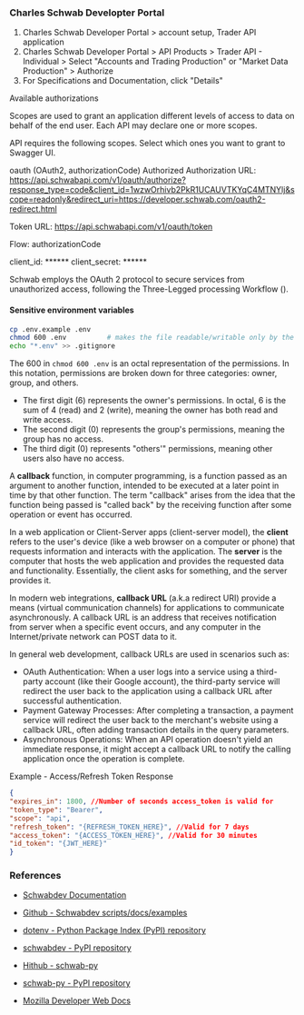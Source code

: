 ### Charles Schwab Developter Portal

1. Charles Schwab Developer Portal > account setup, Trader API application
2. Charles Schwab Developer Portal > API Products > Trader API - Individual > 
Select "Accounts and Trading Production" or "Market Data Production" > Authorize 
3. For Specifications and Documentation, click "Details"


Available authorizations

Scopes are used to grant an application different levels of access to data on behalf of the end user. Each API may declare one or more scopes.

API requires the following scopes. Select which ones you want to grant to Swagger UI.

oauth (OAuth2, authorizationCode)
Authorized
Authorization URL: https://api.schwabapi.com/v1/oauth/authorize?response_type=code&client_id=1wzwOrhivb2PkR1UCAUVTKYqC4MTNYlj&scope=readonly&redirect_uri=https://developer.schwab.com/oauth2-redirect.html

Token URL: https://api.schwabapi.com/v1/oauth/token

Flow: authorizationCode

client_id: ******
client_secret: ******



Schwab employs the OAuth 2 protocol to secure services from unauthorized access, following the Three-Legged processing Workflow (). 




#### Sensitive environment variables
```bash
cp .env.example .env
chmod 600 .env          # makes the file readable/writable only by the owner
echo "*.env" >> .gitignore
```
The 600 in `chmod 600 .env` is an octal representation of the permissions. In this notation, permissions are broken down for three categories: owner, group, and others.
- The first digit (6) represents the owner's permissions. In octal, 6 is the sum of 4 (read) and 2 (write), meaning the owner has both read and write access.
- The second digit (0) represents the group's permissions, meaning the group has no access.
- The third digit (0) represents "others'" permissions, meaning other users also have no access.


A **callback** function, in computer programming, is a function passed as an argument to another function, intended to be executed at a later point in time by that other function. The term "callback" arises from the idea that the function being passed is "called back" by the receiving function after some operation or event has occurred.

In a web application or Client-Server apps (client-server model), the **client** refers to the user's device (like a web browser on a computer or phone) that requests information and interacts with the application. The **server** is the computer that hosts the web application and provides the requested data and functionality. Essentially, the client asks for something, and the server provides it. 

In modern web integrations, **callback URL** (a.k.a redirect URI) provide a means (virtual communication channels) for applications to communicate asynchronously. A callback URL is an address that receives notification from server when a specific event occurs, and any computer in the Internet/private network can POST data to it.

In general web development, callback URLs are used in scenarios such as:
- OAuth Authentication: When a user logs into a service using a third-party account (like their Google account), the third-party service will redirect the user back to the application using a callback URL after successful authentication.
- Payment Gateway Processes: After completing a transaction, a payment service will redirect the user back to the merchant's website using a callback URL, often adding transaction details in the query parameters.
- Asynchronous Operations: When an API operation doesn't yield an immediate response, it might accept a callback URL to notify the calling application once the operation is complete.



Example - Access/Refresh Token Response
```json
{
"expires_in": 1800, //Number of seconds access_token is valid for
"token_type": "Bearer",
"scope": "api",
"refresh_token": "{REFRESH_TOKEN_HERE}", //Valid for 7 days
"access_token": "{ACCESS_TOKEN_HERE}", //Valid for 30 minutes
"id_token": "{JWT_HERE}"
}
```
### References
* [Schwabdev Documentation](https://tylerebowers.github.io/Schwabdev/?source=pages%2Fwelcome.html)
* [Github - Schwabdev scripts/docs/examples](https://github.com/tylerebowers/Schwabdev)

* [dotenv - Python Package Index (PyPI) repository](https://pypi.org/project/python-dotenv/)

* [schwabdev - PyPI repository](https://pypi.org/project/schwabdev/)

* [Hithub - schwab-py](https://github.com/alexgolec/schwab-py)
* [schwab-py - PyPI repository](https://pypi.org/project/schwab-py/)

* [Mozilla Developer Web Docs](https://developer.mozilla.org/en-US/docs/Learn_web_development)